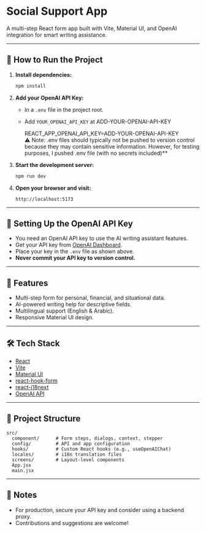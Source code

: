 # Social Support App

A multi-step React form app built with Vite, Material UI, and OpenAI integration for smart writing assistance.

---

## 🚀 How to Run the Project

1. **Install dependencies:**

   ```bash
   npm install
   ```

2. **Add your OpenAI API Key:**

   - In a `.env` file in the project root.
   - Add  `YOUR_OPENAI_API_KEY` at ADD-YOUR-OPENAI-API-KEY
     
     REACT_APP_OPENAI_API_KEY=ADD-YOUR-OPENAI-API-KEY     
     ⚠️ Note: .env files should typically not be pushed to version control because they may contain sensitive information.
     However, for testing purposes, I pushed .env file (with no secrets included)**
     

3. **Start the development server:**

   ```bash
   npm run dev
   ```

4. **Open your browser and visit:**

   ```
   http://localhost:5173
   ```

---

## 🔑 Setting Up the OpenAI API Key

- You need an OpenAI API key to use the AI writing assistant features.
- Get your API key from [OpenAI Dashboard](https://platform.openai.com/account/api-keys).
- Place your key in the `.env` file as shown above.
- **Never commit your API key to version control.**

---

## 📝 Features

- Multi-step form for personal, financial, and situational data.
- AI-powered writing help for descriptive fields.
- Multilingual support (English & Arabic).
- Responsive Material UI design.

---

## 🛠️ Tech Stack

- [React](https://react.dev/)
- [Vite](https://vitejs.dev/)
- [Material UI](https://mui.com/)
- [react-hook-form](https://react-hook-form.com/)
- [react-i18next](https://react.i18next.com/)
- [OpenAI API](https://platform.openai.com/docs/api-reference)

---

## 📂 Project Structure

```
src/
  component/      # Form steps, dialogs, context, stepper
  config/         # API and app configuration
  hooks/          # Custom React hooks (e.g., useOpenAIChat)
  locales/        # i18n translation files
  screens/        # Layout-level components
  App.jsx
  main.jsx
```

---

## 📢 Notes

- For production, secure your API key and consider using a backend proxy.
- Contributions and suggestions are welcome!
